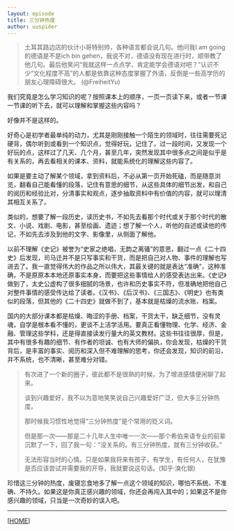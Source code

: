 ```yaml
---
layout: episode
title: 三分钟热度
author: uuspider
---
```

>土耳其路边店的伙计小哥特别帅，各种语言都会说几句。他问我I am going的德语是不是ich bin gehen，我说不对，德语没有现在进行时，顺带教了他几句。最后他笑问“我就这样一点点学，肯定能学会德语对吧？”认识不少“文化程度不高”的人都是依靠这种态度掌握了外语，反倒是一些高学历的朋友心理障碍很大。 (@FreiheitYu)

我们究竟是怎么学习知识的呢？按照课本上的顺序，一页一页读下来，或者一节课一节课的听下去，就可以理解和掌握这些内容吗？

好像并不是这样的。

好奇心是初学者最单纯的动力，尤其是刚刚接触一个陌生的领域时，往往需要死记硬背，偶尔听到或看到一个知识点，觉得好玩，记住了，过一段时间，又发现一个好玩的点，这样过了几天、几个月，甚至几年，突然发现其中很多点之间是似乎是有关系的，再去看相关的课本、资料，就能系统化的理解这些内容了。

如果是要主动了解某个领域，拿到资料后，不必从第一页开始死磕，而是随意浏览，翻看自己能看懂的段落，记住有意思的细节，从这些具体的细节出发，和自己的阅历和经验比对，分清事实和观点，逐步抽取资料中有价值的内容，就可以理清其相互关系了。

类似的，想要了解一段历史，读历史书，不如先去看那个时代或关于那个时代的散文、小说、戏剧、电影，甚至绘画、遗迹；想了解一个人，听他的自述或读他的传记，不如先去涉及到他的文字、影像里，从侧面了解他。

以前不理解《史记》被誉为“史家之绝唱，无韵之离骚”的意思，翻过一点《二十四史》后发现，司马迁并不是只写事实和干货，而是把自己对人物、事件的理解也写进去了。我一直觉得伟大的作品之所以伟大，其最关键的就是表达“准确”，这种准确，不是原原本本地还原事实本身，而要把这些事情给人的感受表达出来。《史记》做到了，太史公虚构了很多细腻的场景，也许和历史事实不符，但准确地把他自己对整件事情的感受传达给了读者。《汉书》、《后汉书》、《三国志》、《明史》也有类似的段落，但其他的《二十四史》就做不到了，基本就是枯燥的流水账、档案。

国内的大部分课本都是枯燥、晦涩的手册、档案，干货太干，缺乏细节，没有灵魂，自学是根本看不懂的，更谈不上活学活用。要真正看懂物理、化学、经济、金融、管理这些学科，还是得直接读发行量大的英文教材。这些书往往很厚，但是，其中有很多有趣的细节、有作者的坦诚、也有大师的偏执，你会发现，枯燥的干货背后，是丰富的事实、阅历和深入但不难理解的思考，你还会发现，知识的前沿，并不系统，也不清晰，甚至难分对错。

>有次进了一个新的圈子，彼此都不是很熟的时候，为了增进感情便闲聊了起来。
>
>谈到兴趣爱好，我不以为意地笑笑说自己兴趣爱好广泛，但大多三分钟热度。
>
>那时候我习惯性地觉得“三分钟热度”是个常用的贬义词。
>
>但是那一次——那是二十几年人生中唯一一次——那个希伯来语专业的前辈沉默了一下，回了我一句：“没关系的。有三分钟热度，就有三分钟收获。”
>
>无法形容当时的心情。只是如果我将来有孩子，有学生，有任何人，在犹豫是否应该尝试并需要我的开导，我就要说这句话。(知乎·溴化银)

珍惜这三分钟的热度，废寝忘食地多了解一点这个领域的知识，哪怕不系统、不准确、不持久。如果这是你真正感兴趣的领域，你还会再闯入其中的；如果这不是你感兴趣的领域，只当是一次奇妙的误入吧。


***

[[HOME][episode]]

[episode]:http://about.uuspider.com/2019/06/02/episodeindex.html
